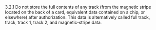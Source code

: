 3.2.1 Do not store the full contents of any track (from the magnetic stripe located on the back of a card, equivalent data contained on a chip, or elsewhere) after authorization. 
This data is alternatively called full track, track, track 1, track 2, and magnetic-stripe data. 